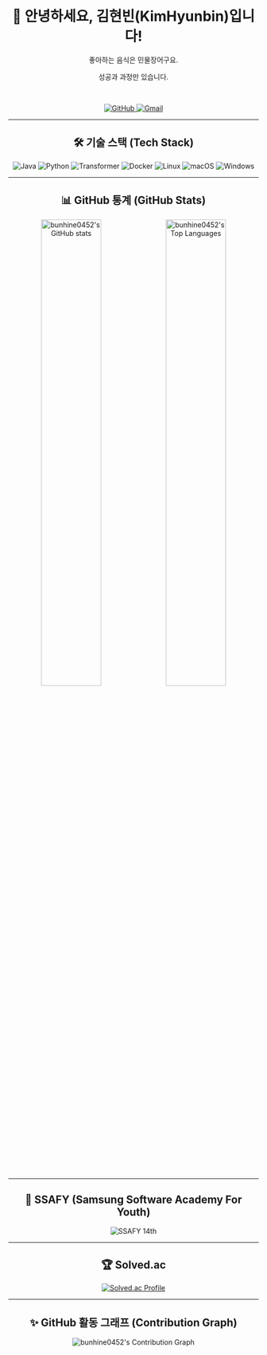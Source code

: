 <div align="center">

# 👋 안녕하세요, 김현빈(KimHyunbin)입니다!

<p>좋아하는 음식은 민물장어구요.</p>
<p>성공과 과정만 있습니다.</p>

<br>

<p>
  <a href="https://github.com/bunhine0452" target="_blank">
    <img src="https://img.shields.io/badge/GitHub-181717?style=for-the-badge&logo=github&logoColor=white" alt="GitHub"/>
  </a>
  <a href="mailto:bunhine0452@gmail.com"> <img src="https://img.shields.io/badge/Gmail-D14836?style=for-the-badge&logo=gmail&logoColor=white" alt="Gmail"/>
  </a>
</p>

<hr>

## 🛠️ 기술 스택 (Tech Stack)

<p>
  <img src="https://img.shields.io/badge/Java-007396?style=for-the-badge&logo=java&logoColor=white" alt="Java"/>
  <img src="https://img.shields.io/badge/Python-3776AB?style=for-the-badge&logo=python&logoColor=white" alt="Python"/>
  <img src="https://img.shields.io/badge/Transformer-FFD2A7?style=for-the-badge&logoColor=black" alt="Transformer"/>
  <img src="https://img.shields.io/badge/Docker-2496ED?style=for-the-badge&logo=docker&logoColor=white" alt="Docker"/>
  <img src="https://img.shields.io/badge/Linux-FCC624?style=for-the-badge&logo=linux&logoColor=black" alt="Linux"/>
  <img src="https://img.shields.io/badge/macOS-000000?style=for-the-badge&logo=apple&logoColor=white" alt="macOS"/>
  <img src="https://img.shields.io/badge/Windows-0078D6?style=for-the-badge&logo=windows&logoColor=white" alt="Windows"/>
</p>

<hr>

## 📊 GitHub 통계 (GitHub Stats)

<p>
  <img src="https://github-readme-stats.vercel.app/api?username=bunhine0452&show_icons=true&theme=tokyonight" alt="bunhine0452's GitHub stats" width="49%"/>
  <img src="https://github-readme-stats.vercel.app/api/top-langs/?username=bunhine0452&layout=compact&theme=tokyonight&langs_count=5&exclude_repo=bunhine0452" alt="bunhine0452's Top Languages" width="49%"/>
</p>

<hr>

## 🌱 SSAFY (Samsung Software Academy For Youth)

<p>
  <img src="https://img.shields.io/badge/SSAFY-14th-004098?style=flat-square&logo=samsung&logoColor=white" alt="SSAFY 14th"/>
</p>

<hr>

## 🏆 Solved.ac

<p>
  <a href="http://solved.ac/bunhine0452">
    <img src="http://mazassumnida.wtf/api/v2/generate_badge?boj=bunhine0452" alt="Solved.ac Profile" />
  </a>
</p>

<hr>

## ✨ GitHub 활동 그래프 (Contribution Graph)

<p>
  <img src="https://ghchart.rshah.org/bunhine0452" alt="bunhine0452's Contribution Graph" />
</p>

</div>
